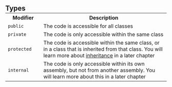 ## Types

<div class="w3-responsive" style="margin:-16px 0;">
<table class="w3-table-all notranslate">
<tbody>
<tr>
<th style="width:22%">Modifier</th>
<th style="width:78%">Description</th>
</tr>
<tr>
<td><code class="w3-codespan">public</code></td>
<td>The code is accessible for all classes</td>
</tr>
<tr>
<td><code class="w3-codespan">private</code></td>
<td>The code is only accessible within the same class</td>
</tr>
<tr>
<td><code class="w3-codespan">protected</code></td>
<td>The code is accessible within the same class, or in a class that is 
inherited from that class. You will learn more about <a href="cs_inheritance.asp">inheritance</a> in a later chapter</td>
</tr>
<tr>
<td><code class="w3-codespan">internal</code></td>
<td>The code is only accessible within its own assembly, but not from another assembly. 
You will learn more about this in a later chapter</td>
</tr>
</tbody>
</table>
</div>

